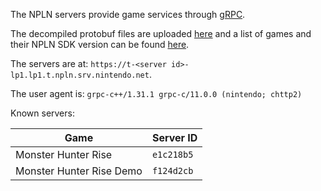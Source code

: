The NPLN servers provide game services through [gRPC](https://grpc.io/).

The decompiled protobuf files are uploaded [here](https://github.com/kinnay/NPLN-Protocols) and a list of games and their NPLN SDK version can be found [here](https://kinnay.github.io/view.html?page=switch&sort=npln&npln=1).

The servers are at: `https://t-<server id>-lp1.lp1.t.npln.srv.nintendo.net`.

The user agent is: `grpc-c++/1.31.1 grpc-c/11.0.0 (nintendo; chttp2)`

Known servers:

| Game | Server ID |
| --- | --- |
| Monster Hunter Rise | `e1c218b5` |
| Monster Hunter Rise Demo | `f124d2cb` |

